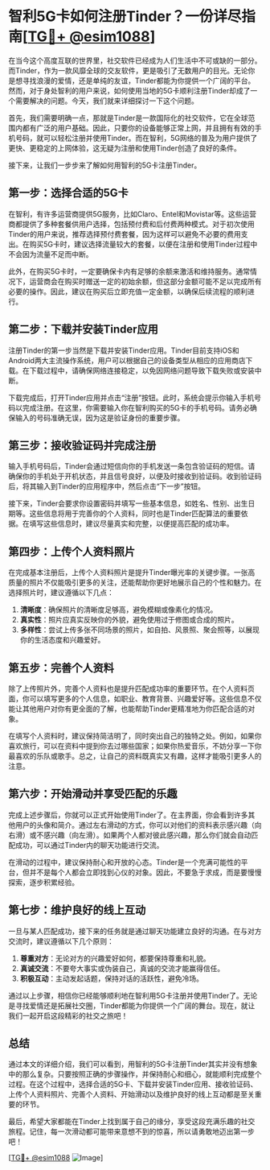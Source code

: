 # 智利5G卡如何注册Tinder？一份详尽指南[[TG💪+ @esim1088](https://t.me/s/esim1088)]

在当今这个高度互联的世界里，社交软件已经成为人们生活中不可或缺的一部分。而Tinder，作为一款风靡全球的交友软件，更是吸引了无数用户的目光。无论你是想寻找浪漫的爱情，还是单纯的友谊，Tinder都能为你提供一个广阔的平台。然而，对于身处智利的用户来说，如何使用当地的5G卡顺利注册Tinder却成了一个需要解决的问题。今天，我们就来详细探讨一下这个问题。

首先，我们需要明确一点，那就是Tinder是一款国际化的社交软件，它在全球范围内都有广泛的用户基础。因此，只要你的设备能够正常上网，并且拥有有效的手机号码，就可以轻松注册并使用Tinder。而在智利，5G网络的普及为用户提供了更快、更稳定的上网体验，这无疑为注册和使用Tinder创造了良好的条件。

接下来，让我们一步步来了解如何用智利的5G卡注册Tinder。

## 第一步：选择合适的5G卡

在智利，有许多运营商提供5G服务，比如Claro、Entel和Movistar等。这些运营商都提供了多种套餐供用户选择，包括预付费和后付费两种模式。对于初次使用Tinder的用户来说，推荐选择预付费套餐，因为这样可以避免不必要的费用支出。在购买5G卡时，建议选择流量较大的套餐，以便在注册和使用Tinder过程中不会因为流量不足而中断。

此外，在购买5G卡时，一定要确保卡内有足够的余额来激活和维持服务。通常情况下，运营商会在购买时赠送一定的初始余额，但这部分金额可能不足以完成所有必要的操作。因此，建议在购买后立即充值一定金额，以确保后续流程的顺利进行。

## 第二步：下载并安装Tinder应用

注册Tinder的第一步当然是下载并安装Tinder应用。Tinder目前支持iOS和Android两大主流操作系统，用户可以根据自己的设备类型从相应的应用商店下载。在下载过程中，请确保网络连接稳定，以免因网络问题导致下载失败或安装中断。

下载完成后，打开Tinder应用并点击“注册”按钮。此时，系统会提示你输入手机号码以完成注册。在这里，你需要输入你在智利购买的5G卡的手机号码。请务必确保输入的号码准确无误，因为这是验证身份的重要步骤。

## 第三步：接收验证码并完成注册

输入手机号码后，Tinder会通过短信向你的手机发送一条包含验证码的短信。请确保你的手机处于开机状态，并且信号良好，以便及时接收到验证码。收到验证码后，将其输入到Tinder的应用程序中，然后点击“下一步”按钮。

接下来，Tinder会要求你设置密码并填写一些基本信息，如姓名、性别、出生日期等。这些信息将用于完善你的个人资料，同时也是Tinder匹配算法的重要依据。在填写这些信息时，建议尽量真实和完整，以便提高匹配的成功率。

## 第四步：上传个人资料照片

在完成基本注册后，上传个人资料照片是提升Tinder曝光率的关键步骤。一张高质量的照片不仅能吸引更多的关注，还能帮助你更好地展示自己的个性和魅力。在选择照片时，建议遵循以下几点：

1. **清晰度**：确保照片的清晰度足够高，避免模糊或像素化的情况。
2. **真实性**：照片应真实反映你的外貌，避免使用过于修图或合成的照片。
3. **多样性**：尝试上传多张不同场景的照片，如自拍、风景照、聚会照等，以展现你的生活态度和兴趣爱好。

## 第五步：完善个人资料

除了上传照片外，完善个人资料也是提升匹配成功率的重要环节。在个人资料页面，你可以填写更多的个人信息，如职业、教育背景、兴趣爱好等。这些信息不仅能让其他用户对你有更全面的了解，也能帮助Tinder更精准地为你匹配合适的对象。

在填写个人资料时，建议保持简洁明了，同时突出自己的独特之处。例如，如果你喜欢旅行，可以在资料中提到你去过哪些国家；如果你热爱音乐，不妨分享一下你最喜欢的乐队或歌手。总之，让自己的资料既真实又有趣，这样才能吸引更多人的注意。

## 第六步：开始滑动并享受匹配的乐趣

完成上述步骤后，你就可以正式开始使用Tinder了。在主界面，你会看到许多其他用户的头像和简介。通过左右滑动的方式，你可以对他们的资料表示感兴趣（向右滑）或不感兴趣（向左滑）。如果两个人都对彼此感兴趣，那么你们就会自动匹配成功，可以通过Tinder内的聊天功能进行交流。

在滑动的过程中，建议保持耐心和开放的心态。Tinder是一个充满可能性的平台，但并不是每个人都会立即找到心仪的对象。因此，不要急于求成，而是要慢慢探索，逐步积累经验。

## 第七步：维护良好的线上互动

一旦与某人匹配成功，接下来的任务就是通过聊天功能建立良好的沟通。在与对方交流时，建议遵循以下几个原则：

1. **尊重对方**：无论对方的兴趣爱好如何，都要保持尊重和礼貌。
2. **真诚交流**：不要夸大事实或伪装自己，真诚的交流才能赢得信任。
3. **积极互动**：主动发起话题，保持对话的活跃性，避免冷场。

通过以上步骤，相信你已经能够顺利地在智利用5G卡注册并使用Tinder了。无论是寻找爱情还是拓展社交圈，Tinder都能为你提供一个广阔的舞台。现在，就让我们一起开启这段精彩的社交之旅吧！

## 总结

通过本文的详细介绍，我们可以看到，用智利的5G卡注册Tinder其实并没有想象中的那么复杂。只要按照正确的步骤操作，并保持耐心和细心，就能顺利完成整个过程。在这个过程中，选择合适的5G卡、下载并安装Tinder应用、接收验证码、上传个人资料照片、完善个人资料、开始滑动以及维护良好的线上互动都是至关重要的环节。

最后，希望大家都能在Tinder上找到属于自己的缘分，享受这段充满乐趣的社交旅程。记住，每一次滑动都可能带来意想不到的惊喜，所以请勇敢地迈出第一步吧！

[[TG💪+ @esim1088](https://t.me/s/esim1088) ![Image](https://i.postimg.cc/4NQfJmqS/Snipaste-2025-05-13-00-14-12.png)]